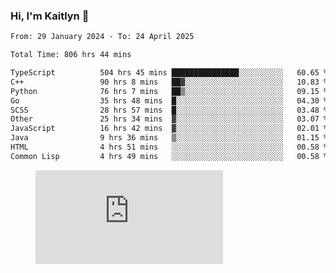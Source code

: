 ### Hi, I'm Kaitlyn 👋
<!--START_SECTION:waka-->

```txt
From: 29 January 2024 - To: 24 April 2025

Total Time: 806 hrs 44 mins

TypeScript          504 hrs 45 mins ███████████████░░░░░░░░░░   60.65 %
C++                 90 hrs 8 mins   ██▓░░░░░░░░░░░░░░░░░░░░░░   10.83 %
Python              76 hrs 7 mins   ██▒░░░░░░░░░░░░░░░░░░░░░░   09.15 %
Go                  35 hrs 48 mins  █░░░░░░░░░░░░░░░░░░░░░░░░   04.30 %
SCSS                28 hrs 57 mins  █░░░░░░░░░░░░░░░░░░░░░░░░   03.48 %
Other               25 hrs 34 mins  ▓░░░░░░░░░░░░░░░░░░░░░░░░   03.07 %
JavaScript          16 hrs 42 mins  ▓░░░░░░░░░░░░░░░░░░░░░░░░   02.01 %
Java                9 hrs 36 mins   ▒░░░░░░░░░░░░░░░░░░░░░░░░   01.15 %
HTML                4 hrs 51 mins   ░░░░░░░░░░░░░░░░░░░░░░░░░   00.58 %
Common Lisp         4 hrs 49 mins   ░░░░░░░░░░░░░░░░░░░░░░░░░   00.58 %
```

<!--END_SECTION:waka-->

<figure><embed src="https://wakatime.com/share/@018d58bc-3d22-46c9-b2d7-4ed36fb8172d/243b5d9b-77cd-4133-89ff-dcc8f225fa18.svg"></embed></figure>
